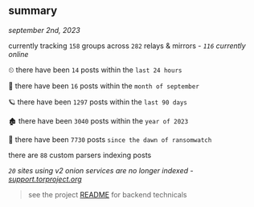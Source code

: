 
## summary
_september 2nd, 2023_

currently tracking `158` groups across `282` relays & mirrors - _`116` currently online_

⏲ there have been `14` posts within the `last 24 hours`

🦈 there have been `16` posts within the `month of september`

🪐 there have been `1297` posts within the `last 90 days`

🏚 there have been `3040` posts within the `year of 2023`

🦕 there have been `7730` posts `since the dawn of ransomwatch`

there are `88` custom parsers indexing posts

_`20` sites using v2 onion services are no longer indexed - [support.torproject.org](https://support.torproject.org/onionservices/v2-deprecation/)_

> see the project [README](https://github.com/joshhighet/ransomwatch#ransomwatch--) for backend technicals
